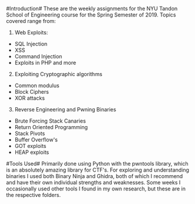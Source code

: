 #Introduction#
These are the weekly assignments for the NYU Tandon School of Engineering course for the Spring Semester of 2019. Topics covered range from:
1. Web Exploits:
 * SQL Injection
 * XSS
 * Command Injection
 * Exploits in PHP and more
2. Exploiting Cryptographic algorithms
 * Common modulus
 * Block Ciphers
 * XOR attacks
3. Reverse Engineering and Pwning Binaries
 * Brute Forcing Stack Canaries
 * Return Oriented Programming
 * Stack Pivots
 * Buffer Overflow's
 * GOT exploits
 * HEAP exploits

#Tools Used#
Primarily done using Python with the pwntools library, which is an absolutely amazing library for CTF's. For exploring and understanding binaries I used both Binary Ninja and Ghidra, both of which I recommend and have their own individual strengths and weaknesses. Some weeks I occasionally used other tools I found in my own research, but these are in the respective folders. 
